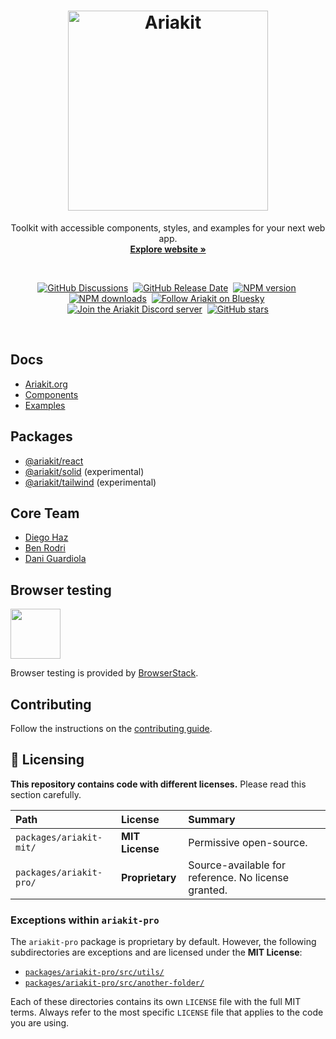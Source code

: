 <h1 align="center">
  <img alt="Ariakit" src="https://github.com/user-attachments/assets/26aacca5-32eb-48ae-bf01-3dfc3f93176a" height="320">
</h1>

<p align="center">
  Toolkit with accessible components, styles, and examples for your next web app.
  <br>
  <a href="https://ariakit.org"><strong>Explore website »</strong></a>
</p>

<br>

<div align="center">

<a href="https://github.com/ariakit/ariakit/discussions"><img alt="GitHub Discussions" src="https://img.shields.io/github/discussions/ariakit/ariakit?logo=github&color=007acc"></a>&nbsp;
<a href="https://github.com/ariakit/ariakit/releases"><img alt="GitHub Release Date" src="https://img.shields.io/github/release-date/ariakit/ariakit?logo=github&color=007acc"></a>&nbsp;
<a href="https://npmjs.org/package/@ariakit/react"><img alt="NPM version" src="https://img.shields.io/npm/v/@ariakit/react.svg?logo=npm&color=007acc" /></a>&nbsp;
<a href="https://npmjs.org/package/@ariakit/react"><img alt="NPM downloads" src="https://img.shields.io/npm/dm/@ariakit/react.svg?logo=npm"></a>&nbsp;
<a href="https://bsky.app/profile/ariakit.org"><img alt="Follow Ariakit on Bluesky" src="https://img.shields.io/badge/Bluesky-0285FF?logo=bluesky&logoColor=fff"></a>&nbsp;
<a href="https://discord.gg/WyHvnXsvMs"><img alt="Join the Ariakit Discord server" src="https://img.shields.io/badge/Discord-%235865F2.svg?logo=discord&logoColor=white"></a>&nbsp;
<a href="https://github.com/ariakit/ariakit"><img alt="GitHub stars" src="https://img.shields.io/github/stars/ariakit/ariakit?logo=github"></a>

</div>

<br>

## Docs

- [Ariakit.org](https://ariakit.org)
- [Components](https://ariakit.org/components)
- [Examples](https://ariakit.org/examples)

## Packages

- [@ariakit/react](packages/ariakit-react)
- [@ariakit/solid](packages/ariakit-solid) (experimental)
- [@ariakit/tailwind](packages/ariakit-tailwind) (experimental)

## Core Team

- [Diego Haz](https://haz.dev)
- [Ben Rodri](https://bsky.app/profile/ben.ariakit.org)
- [Dani Guardiola](https://bsky.app/profile/dio.la)

## Browser testing

<a href="https://www.browserstack.com" target="_blank"><img src="https://user-images.githubusercontent.com/15015324/45184727-368fbf80-b1fe-11e8-8827-08dbc80b0fb1.png" height="80" align="center"></a>

Browser testing is provided by [BrowserStack](https://www.browserstack.com).

## Contributing

Follow the instructions on the [contributing guide](https://github.com/ariakit/ariakit/blob/main/contributing.md).

## 📜 Licensing

**This repository contains code with different licenses.** Please read this section carefully.

| Path                    | License         | Summary                                             |
| :---------------------- | :-------------- | :-------------------------------------------------- |
| `packages/ariakit-mit/` | **MIT License** | Permissive open-source.                             |
| `packages/ariakit-pro/` | **Proprietary** | Source-available for reference. No license granted. |

### Exceptions within `ariakit-pro`

The `ariakit-pro` package is proprietary by default. However, the following subdirectories are exceptions and are licensed under the **MIT License**:

- [`packages/ariakit-pro/src/utils/`](./packages/ariakit-pro/src/utils/)
- [`packages/ariakit-pro/src/another-folder/`](./packages/ariakit-pro/src/another-folder/)

Each of these directories contains its own `LICENSE` file with the full MIT terms. Always refer to the most specific `LICENSE` file that applies to the code you are using.
